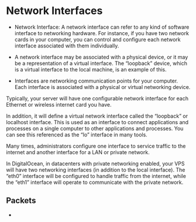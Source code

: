 # Network Interfaces

- Network Interface: A network interface can refer to any kind of software interface to networking hardware. For instance, if you have two network cards in your computer, you can control and configure each network interface associated with them individually.

- A network interface may be associated with a physical device, or it may be a representation of a virtual interface. The “loopback” device, which is a virtual interface to the local machine, is an example of this.

- Interfaces are networking communication points for your computer. Each interface is associated with a physical or virtual networking device.

Typically, your server will have one configurable network interface for each Ethernet or wireless internet card you have.

In addition, it will define a virtual network interface called the “loopback” or localhost interface. This is used as an interface to connect applications and processes on a single computer to other applications and processes. You can see this referenced as the “lo” interface in many tools.

Many times, administrators configure one interface to service traffic to the internet and another interface for a LAN or private network.

In DigitalOcean, in datacenters with private networking enabled, your VPS will have two networking interfaces (in addition to the local interface). The “eth0” interface will be configured to handle traffic from the internet, while the “eth1” interface will operate to communicate with the private network.



## Packets 

  -  

